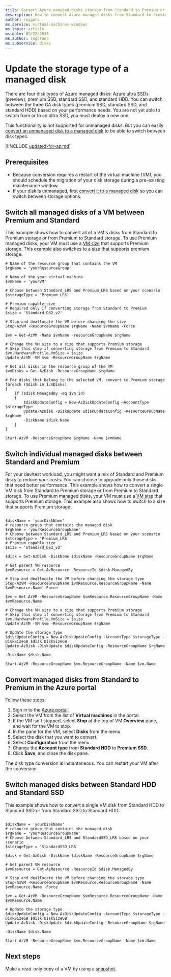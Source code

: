 ```yaml
---
title: Convert Azure managed disks storage from Standard to Premium or Premium to Standard | Microsoft Docs
description: How to convert Azure managed disks from Standard to Premium or Premium to Standard by using Azure PowerShell.
author: roygara
ms.service: virtual-machines-windows
ms.topic: article
ms.date: 02/22/2019
ms.author: rogarana
ms.subservice: disks
---
```


# Update the storage type of a managed disk

There are four disk types of Azure managed disks: Azure ultra SSDs (preview), premium SSD, standard SSD, and standard HDD. You can switch between the three GA disk types (premium SSD, standard SSD, and standard HDD) based on your performance needs. You are not yet able to switch from or to an ultra SSD, you must deploy a new one.

This functionality is not supported for unmanaged disks. But you can easily [convert an unmanaged disk to a managed disk](convert-unmanaged-to-managed-disks.md) to be able to switch between disk types.

[!INCLUDE [updated-for-az.md](../../../includes/updated-for-az.md)]

## Prerequisites

* Because conversion requires a restart of the virtual machine (VM), you should schedule the migration of your disk storage during a pre-existing maintenance window.
* If your disk is unmanaged, first [convert it to a managed disk](convert-unmanaged-to-managed-disks.md) so you can switch between storage options.

## Switch all managed disks of a VM between Premium and Standard

This example shows how to convert all of a VM's disks from Standard to Premium storage or from Premium to Standard storage. To use Premium managed disks, your VM must use a [VM size](sizes.md) that supports Premium storage. This example also switches to a size that supports premium storage:

```azurepowershell-interactive
# Name of the resource group that contains the VM
$rgName = 'yourResourceGroup'

# Name of the your virtual machine
$vmName = 'yourVM'

# Choose between Standard_LRS and Premium_LRS based on your scenario
$storageType = 'Premium_LRS'

# Premium capable size
# Required only if converting storage from Standard to Premium
$size = 'Standard_DS2_v2'

# Stop and deallocate the VM before changing the size
Stop-AzVM -ResourceGroupName $rgName -Name $vmName -Force

$vm = Get-AzVM -Name $vmName -resourceGroupName $rgName

# Change the VM size to a size that supports Premium storage
# Skip this step if converting storage from Premium to Standard
$vm.HardwareProfile.VmSize = $size
Update-AzVM -VM $vm -ResourceGroupName $rgName

# Get all disks in the resource group of the VM
$vmDisks = Get-AzDisk -ResourceGroupName $rgName 

# For disks that belong to the selected VM, convert to Premium storage
foreach ($disk in $vmDisks)
{
	if ($disk.ManagedBy -eq $vm.Id)
	{
		$diskUpdateConfig = New-AzDiskUpdateConfig –AccountType $storageType
		Update-AzDisk -DiskUpdate $diskUpdateConfig -ResourceGroupName $rgName `
		-DiskName $disk.Name
	}
}

Start-AzVM -ResourceGroupName $rgName -Name $vmName
```

## Switch individual managed disks between Standard and Premium

For your dev/test workload, you might want a mix of Standard and Premium disks to reduce your costs. You can choose to upgrade only those disks that need better performance. This example shows how to convert a single VM disk from Standard to Premium storage or from Premium to Standard storage. To use Premium managed disks, your VM must use a [VM size](sizes.md) that supports Premium storage. This example also shows how to switch to a size that supports Premium storage:

```azurepowershell-interactive

$diskName = 'yourDiskName'
# resource group that contains the managed disk
$rgName = 'yourResourceGroupName'
# Choose between Standard_LRS and Premium_LRS based on your scenario
$storageType = 'Premium_LRS'
# Premium capable size 
$size = 'Standard_DS2_v2'

$disk = Get-AzDisk -DiskName $diskName -ResourceGroupName $rgName

# Get parent VM resource
$vmResource = Get-AzResource -ResourceId $disk.ManagedBy

# Stop and deallocate the VM before changing the storage type
Stop-AzVM -ResourceGroupName $vmResource.ResourceGroupName -Name $vmResource.Name -Force

$vm = Get-AzVM -ResourceGroupName $vmResource.ResourceGroupName -Name $vmResource.Name 

# Change the VM size to a size that supports Premium storage
# Skip this step if converting storage from Premium to Standard
$vm.HardwareProfile.VmSize = $size
Update-AzVM -VM $vm -ResourceGroupName $rgName

# Update the storage type
$diskUpdateConfig = New-AzDiskUpdateConfig -AccountType $storageType -DiskSizeGB $disk.DiskSizeGB
Update-AzDisk -DiskUpdate $diskUpdateConfig -ResourceGroupName $rgName `
-DiskName $disk.Name

Start-AzVM -ResourceGroupName $vm.ResourceGroupName -Name $vm.Name
```

## Convert managed disks from Standard to Premium in the Azure portal

Follow these steps:

1. Sign in to the [Azure portal](https://portal.azure.com).
2. Select the VM from the list of **Virtual machines** in the portal.
3. If the VM isn't stopped, select **Stop** at the top of VM **Overview** pane, and wait for the VM to stop.
3. In the pane for the VM, select **Disks** from the menu.
4. Select the disk that you want to convert.
5. Select **Configuration** from the menu.
6. Change the **Account type** from **Standard HDD** to **Premium SSD**.
7. Click **Save**, and close the disk pane.

The disk type conversion is instantaneous. You can restart your VM after the conversion.

## Switch managed disks between Standard HDD and Standard SSD 

This example shows how to convert a single VM disk from Standard HDD to Standard SSD or from Standard SSD to Standard HDD:

```azurepowershell-interactive

$diskName = 'yourDiskName'
# resource group that contains the managed disk
$rgName = 'yourResourceGroupName'
# Choose between Standard_LRS and StandardSSD_LRS based on your scenario
$storageType = 'StandardSSD_LRS'

$disk = Get-AzDisk -DiskName $diskName -ResourceGroupName $rgName

# Get parent VM resource
$vmResource = Get-AzResource -ResourceId $disk.ManagedBy

# Stop and deallocate the VM before changing the storage type
Stop-AzVM -ResourceGroupName $vmResource.ResourceGroupName -Name $vmResource.Name -Force

$vm = Get-AzVM -ResourceGroupName $vmResource.ResourceGroupName -Name $vmResource.Name 

# Update the storage type
$diskUpdateConfig = New-AzDiskUpdateConfig -AccountType $storageType -DiskSizeGB $disk.DiskSizeGB
Update-AzDisk -DiskUpdate $diskUpdateConfig -ResourceGroupName $rgName `
-DiskName $disk.Name

Start-AzVM -ResourceGroupName $vm.ResourceGroupName -Name $vm.Name
```

## Next steps

Make a read-only copy of a VM by using a [snapshot](snapshot-copy-managed-disk.md).

